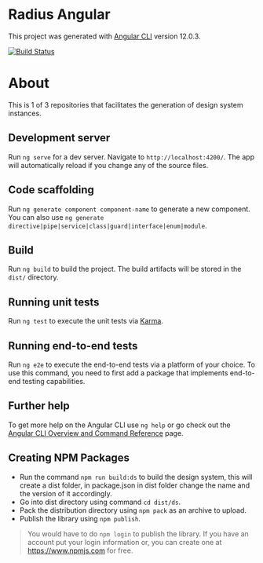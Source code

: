 # Radius Angular

This project was generated with [Angular CLI](https://github.com/angular/angular-cli) version 12.0.3.

[![Build Status](https://dev.azure.com/radius2/radius-azure/_apis/build/status/usrrname.radius-angular?branchName=refs%2Fpull%2F2%2Fmerge)](https://dev.azure.com/radius2/radius-azure/_build/latest?definitionId=1&branchName=refs%2Fpull%2F2%2Fmerge)

# About

This is 1 of 3 repositories that facilitates the generation of design system instances.

## Development server

Run `ng serve` for a dev server. Navigate to `http://localhost:4200/`. The app will automatically reload if you change any of the source files.

## Code scaffolding

Run `ng generate component component-name` to generate a new component. You can also use `ng generate directive|pipe|service|class|guard|interface|enum|module`.

## Build

Run `ng build` to build the project. The build artifacts will be stored in the `dist/` directory.

## Running unit tests

Run `ng test` to execute the unit tests via [Karma](https://karma-runner.github.io).

## Running end-to-end tests

Run `ng e2e` to execute the end-to-end tests via a platform of your choice. To use this command, you need to first add a package that implements end-to-end testing capabilities.

## Further help

To get more help on the Angular CLI use `ng help` or go check out the [Angular CLI Overview and Command Reference](https://angular.io/cli) page.

## Creating NPM Packages

- Run the command `npm run build:ds` to build the design system, this will create a dist folder, in package.json in dist folder change the name and the version of it accordingly.
- Go into dist directory using command `cd dist/ds`.
- Pack the distribution directory using `npm pack` as an archive to upload.
- Publish the library using `npm publish`.

> You would have to do `npm login` to publish the library. If you have an account put your login information or, you can create one at <https://www.npmjs.com> for free.

